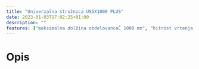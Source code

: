 ```yaml
---
title: "Univerzalna stružnica US5X1000 PLUS"
date: 2023-01-03T17:02:25+01:00
description: ""
features: ["maksimalna dolžina obdelovancaČ 1000 mm", "hitrost vrtenja vretena: 45 - 1800 RPM", "št. stopenj hitrosti vrtenja vretena: 16", "hitrost vzdolžnega pomika: 0,043 - 0,653 mm/obrat", "hitrost vzdolžnega pomika: 0,043 - 0,653 mm/obrat"]
---
```

# Opis
